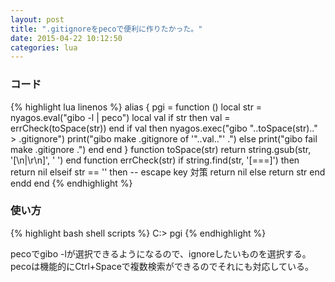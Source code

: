 ```yaml
---
layout: post
title: ".gitignoreをpecoで便利に作りたかった。"
date: 2015-04-22 10:12:50
categories: lua
---
```

### コード

{% highlight lua linenos %}
alias {
  pgi = function ()
    local str = nyagos.eval("gibo -l | peco")
    local val
    if str then
      val = errCheck(toSpace(str))
    end
    if val then
      nyagos.exec("gibo "..toSpace(str).." > .gitignore")
      print("gibo make .gitignore of '"..val.."' .")
    else
      print("gibo fail make .gitignore .")
    end
  end
}
function toSpace(str)
  return string.gsub(str, '[\n|\r\n]', ' ')
end
function errCheck(str)
  if string.find(str, '[===]') then
    return nil
  elseif str == '' then -- escape key 対策
    return nil
  else
    return str
  end
endd
end
{% endhighlight %}

### 使い方

{% highlight bash shell scripts %}
C:> pgi
{% endhighlight %}

pecoでgibo -lが選択できるようになるので、ignoreしたいものを選択する。
pecoは機能的にCtrl+Spaceで複数検索ができるのでそれにも対応している。
